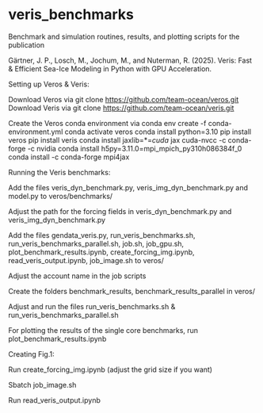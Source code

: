 # veris_benchmarks
Benchmark and simulation routines, results, and plotting scripts for the publication

Gärtner, J. P., Losch, M., Jochum, M., and Nuterman, R. (2025). Veris: Fast &amp; Efficient Sea-Ice Modeling in Python with GPU Acceleration.


Setting up Veros & Veris:

Download Veros via git clone https://github.com/team-ocean/veros.git
Download Veris via git clone https://github.com/team-ocean/veris.git

Create the Veros conda environment via
conda env create -f conda-environment.yml
conda activate veros
conda install python=3.10
pip install veros
pip install veris
conda install jaxlib=*=*cuda* jax cuda-nvcc -c conda-forge -c nvidia
conda install h5py=3.11.0=mpi_mpich_py310h086384f_0
conda install -c conda-forge mpi4jax


Running the Veris benchmarks:

Add the files veris_dyn_benchmark.py, veris_img_dyn_benchmark.py and model.py to veros/benchmarks/

Adjust the path for the forcing fields in veris_dyn_benchmark.py and veris_img_dyn_benchmark.py

Add the files gendata_veris.py, run_veris_benchmarks.sh, run_veris_benchmarks_parallel.sh, job.sh, job_gpu.sh, plot_benchmark_results.ipynb, create_forcing_img.ipynb, read_veris_output.ipynb, job_image.sh to veros/

Adjust the account name in the job scripts

Create the folders benchmark_results, benchmark_results_parallel in veros/

Adjust and run the files run_veris_benchmarks.sh & run_veris_benchmarks_parallel.sh

For plotting the results of the single core benchmarks, run plot_benchmark_results.ipynb


Creating Fig.1:

Run create_forcing_img.ipynb (adjust the grid size if you want)

Sbatch job_image.sh

Run read_veris_output.ipynb
